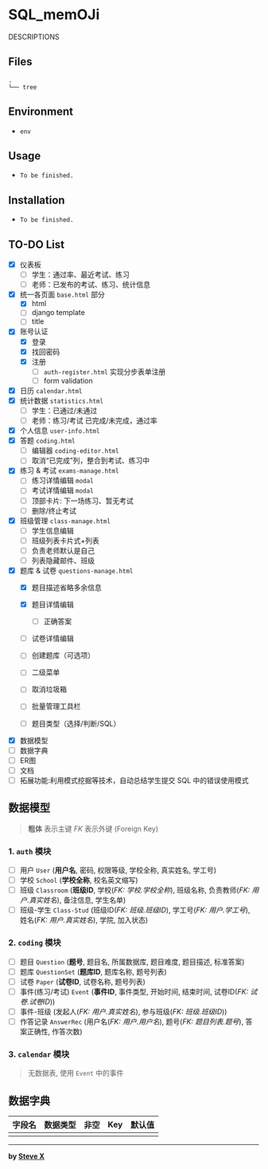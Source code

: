 # SQL_memOJi  
DESCRIPTIONS


## Files  
```  
.
└── tree
```  

## Environment
- `env`

## Usage  
- `To be finished.`  


## Installation  
- `To be finished.`  

## TO-DO List
- [x] 仪表板
  - [ ] 学生：通过率、最近考试、练习
  - [ ] 老师：已发布的考试、练习、统计信息
- [x] 统一各页面 `base.html` 部分
  - [x] html
  - [ ] django template
  - [ ] title

- [x] 账号认证
  - [x] 登录
  - [x] 找回密码
  - [x] 注册
    - [ ] `auth-register.html` 实现分步表单注册
    - [ ] form validation

- [x] 日历 `calendar.html`
- [x] 统计数据 `statistics.html`
  - [ ] 学生：已通过/未通过
  - [ ] 老师：练习/考试 已完成/未完成，通过率
- [x] 个人信息 `user-info.html`
- [x] 答题 `coding.html`
  - [ ] 编辑器 `coding-editor.html`
  - [ ] 取消“已完成”列，整合到考试、练习中
- [x] 练习 & 考试 `exams-manage.html`
  - [ ] 练习详情编辑 `modal`
  - [ ] 考试详情编辑 `modal`
  - [ ] 顶部卡片: 下一场练习、暂无考试
  - [ ] 删除/终止考试
- [x] 班级管理 `class-manage.html`
  - [ ] 学生信息编辑
  - [ ] 班级列表卡片式+列表
  - [ ] 负责老师默认是自己
  - [ ] 列表隐藏邮件、班级
- [x] 题库 & 试卷 `questions-manage.html`
  - [x] 题目描述省略多余信息
  - [x] 题目详情编辑
    - [ ] 正确答案
  - [ ] 试卷详情编辑
  - [ ] 创建题库（可选项）
  - [ ] 二级菜单
  - [ ] 取消垃圾箱
  - [ ] 批量管理工具栏
  - [ ] 题目类型（选择/判断/SQL）


- [x] 数据模型
- [ ] 数据字典
- [ ] ER图
- [ ] 文档
- [ ] 拓展功能:利用模式挖掘等技术，自动总结学生提交 SQL 中的错误使用模式

## 数据模型
> **粗体** 表示主键
> *FK* 表示外键 (Foreign Key)

### 1. `auth` 模块
- [ ] 用户 `User` (**用户名**, 密码, 权限等级, 学校全称, 真实姓名, 学工号)
- [ ] 学校 `School` (**学校全称**, 校名英文缩写)
- [ ] 班级 `Classroom` (**班级ID**, 学校(*FK: 学校.学校全称*), 班级名称, 负责教师(*FK: 用户.真实姓名*), 备注信息, 学生名单)
- [ ] 班级-学生 `Class-Stud` (班级ID(*FK: 班级.班级ID*), 学工号(*FK: 用户.学工号*), 姓名(*FK: 用户.真实姓名*), 学院, 加入状态)

### 2. `coding` 模块
- [ ] 题目 `Question` (**题号**, 题目名, 所属数据库, 题目难度, 题目描述, 标准答案)
- [ ] 题库 `QuestionSet` (**题库ID**, 题库名称, 题号列表)
- [ ] 试卷 `Paper` (**试卷ID**, 试卷名称, 题号列表)
- [ ] 事件(练习/考试) `Event` (**事件ID**, 事件类型, 开始时间, 结束时间, 试卷ID(*FK: 试卷.试卷ID*))
- [ ] 事件-班级 (发起人(*FK: 用户.真实姓名*), 参与班级(*FK: 班级.班级ID*))
- [ ] 作答记录 `AnswerRec` (用户名(*FK: 用户.用户名*), 题号(*FK: 题目列表.题号*), 答案正确性, 作答次数)

### 3. `calendar` 模块
> 无数据表, 使用 `Event` 中的事件

## 数据字典

| 字段名                 | 数据类型             | 非空  | Key | 默认值               |
|-----------------------|---------------------|------|-----|---------------------|
|                       |                     |      |     |                     |



---  
**by [Steve X](https://github.com/Steve-Xyh/SQL_memOJi)**  